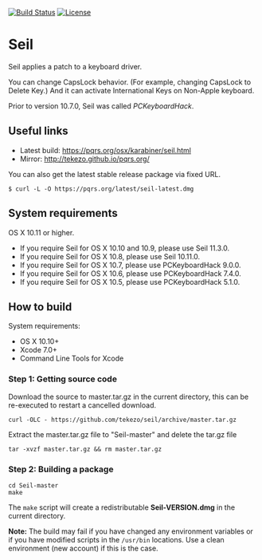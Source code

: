 [![Build Status](https://travis-ci.org/tekezo/Seil.svg?branch=master)](https://travis-ci.org/tekezo/Seil)
[![License](https://img.shields.io/badge/license-Public%20Domain-blue.svg)](https://github.com/tekezo/Seil/blob/master/LICENSE.md)

# Seil

Seil applies a patch to a keyboard driver.

You can change CapsLock behavior. (For example, changing CapsLock to Delete Key.)
And it can activate International Keys on Non-Apple keyboard.

Prior to version 10.7.0, Seil was called *PCKeyboardHack*.


## Useful links

* Latest build: https://pqrs.org/osx/karabiner/seil.html
* Mirror: http://tekezo.github.io/pqrs.org/

You can also get the latest stable release package via fixed URL.

```
$ curl -L -O https://pqrs.org/latest/seil-latest.dmg
```

## System requirements

OS X 10.11 or higher.

* If you require Seil for OS X 10.10 and 10.9, please use Seil 11.3.0.
* If you require Seil for OS X 10.8, please use Seil 10.11.0.
* If you require Seil for OS X 10.7, please use PCKeyboardHack 9.0.0.
* If you require Seil for OS X 10.6, please use PCKeyboardHack 7.4.0.
* If you require Seil for OS X 10.5, please use PCKeyboardHack 5.1.0.


## How to build

System requirements:

* OS X 10.10+
* Xcode 7.0+
* Command Line Tools for Xcode


### Step 1: Getting source code

Download the source to master.tar.gz in the current directory, this can be re-executed to restart a cancelled download.

    curl -OLC - https://github.com/tekezo/seil/archive/master.tar.gz

Extract the master.tar.gz file to "Seil-master" and delete the tar.gz file

    tar -xvzf master.tar.gz && rm master.tar.gz

### Step 2: Building a package

    cd Seil-master
    make

The `make` script will create a redistributable **Seil-VERSION.dmg** in the current directory.


**Note:**
The build may fail if you have changed any environment variables or if you have modified scripts in the `/usr/bin` locations. Use a clean environment (new account) if this is the case.

